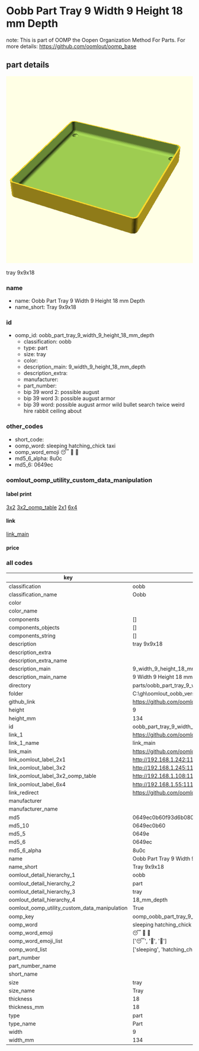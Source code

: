 # Oobb Part Tray 9 Width 9 Height 18 mm Depth  

note: This is part of OOMP the Oopen Organization Method For Parts. For more details: https://github.com/oomlout/oomp_base

##  part details
  

[![](3dpr.png)](3dpr.png)

tray 9x9x18



### name
* name: Oobb Part Tray 9 Width 9 Height 18 mm Depth
* name_short: Tray 9x9x18 
### id
* oomp_id: oobb_part_tray_9_width_9_height_18_mm_depth
  * classification: oobb
  * type: part
  * size: tray
  * color: 
  * description_main: 9_width_9_height_18_mm_depth
  * description_extra: 
  * manufacturer: 
  * part_number: 
  * bip 39 word 2: possible august
  * bip 39 word 3: possible august armor
  * bip 39 word: possible august armor wild bullet search twice weird hire rabbit ceiling about

### other_codes
* short_code: 
* oomp_word: sleeping hatching_chick taxi
* oomp_word_emoji :sleeping: :hatching_chick: :taxi:
* md5_6_alpha: 8u0c
* md5_6: 0649ec






### oomlout_oomp_utility_custom_data_manipulation
#### label print
[3x2](http://192.168.1.245:1112/?label=oomp%208u0c)
[3x2_oomp_table](http://192.168.1.108:1112/?label=oomp%208u0c)
[2x1](http://192.168.1.242:1112/?label=oomp%208u0c)
[6x4](http://192.168.1.55:1112/?label=oomp%208u0c)    

#### link

[link_main](https://github.com/oomlout/oomlout_oobb_version_4_generated_parts/tree/main/navigation_oomp/oobb/part/tray/9_width_9_height_18_mm_depth/part)                              

#### price







### all codes 
| key | value |  
| --- | --- |  
| classification | oobb |  
| classification_name | Oobb |  
| color |  |  
| color_name |  |  
| components | [] |  
| components_objects | [] |  
| components_string | [] |  
| description | tray 9x9x18 |  
| description_extra |  |  
| description_extra_name |  |  
| description_main | 9_width_9_height_18_mm_depth |  
| description_main_name | 9 Width 9 Height 18 mm Depth |  
| directory | parts/oobb_part_tray_9_width_9_height_18_mm_depth |  
| folder | C:\gh\oomlout_oobb_version_4_generated_parts\parts\oobb_part_tray_9_width_9_height_18_mm_depth |  
| github_link | https://github.com/oomlout/oomlout_oomp_part_src/tree/main/parts/oobb_part_tray_9_width_9_height_18_mm_depth |  
| height | 9 |  
| height_mm | 134 |  
| id | oobb_part_tray_9_width_9_height_18_mm_depth |  
| link_1 | https://github.com/oomlout/oomlout_oobb_version_4_generated_parts/tree/main/navigation_oomp/oobb/part/tray/9_width_9_height_18_mm_depth/part |  
| link_1_name | link_main |  
| link_main | https://github.com/oomlout/oomlout_oobb_version_4_generated_parts/tree/main/navigation_oomp/oobb/part/tray/9_width_9_height_18_mm_depth/part |  
| link_oomlout_label_2x1 | http://192.168.1.242:1112/?label=oomp%208u0c |  
| link_oomlout_label_3x2 | http://192.168.1.245:1112/?label=oomp%208u0c |  
| link_oomlout_label_3x2_oomp_table | http://192.168.1.108:1112/?label=oomp%208u0c |  
| link_oomlout_label_6x4 | http://192.168.1.55:1112/?label=oomp%208u0c |  
| link_redirect | https://github.com/oomlout/oomlout_oobb_version_4_generated_parts/tree/main/parts/oobb_tray_09_09_18 |  
| manufacturer |  |  
| manufacturer_name |  |  
| md5 | 0649ec0b60f93d6b080f1fb017c3cd44 |  
| md5_10 | 0649ec0b60 |  
| md5_5 | 0649e |  
| md5_6 | 0649ec |  
| md5_6_alpha | 8u0c |  
| name | Oobb Part Tray 9 Width 9 Height 18 mm Depth |  
| name_short | Tray 9x9x18  |  
| oomlout_detail_hierarchy_1 | oobb |  
| oomlout_detail_hierarchy_2 | part |  
| oomlout_detail_hierarchy_3 | tray |  
| oomlout_detail_hierarchy_4 | 18_mm_depth |  
| oomlout_oomp_utility_custom_data_manipulation | True |  
| oomp_key | oomp_oobb_part_tray_9_width_9_height_18_mm_depth |  
| oomp_word | sleeping hatching_chick taxi |  
| oomp_word_emoji | :sleeping: :hatching_chick: :taxi: |  
| oomp_word_emoji_list | [':sleeping:', ':hatching_chick:', ':taxi:'] |  
| oomp_word_list | ['sleeping', 'hatching_chick', 'taxi'] |  
| part_number |  |  
| part_number_name |  |  
| short_name |  |  
| size | tray |  
| size_name | Tray |  
| thickness | 18 |  
| thickness_mm | 18 |  
| type | part |  
| type_name | Part |  
| width | 9 |  
| width_mm | 134 |  
